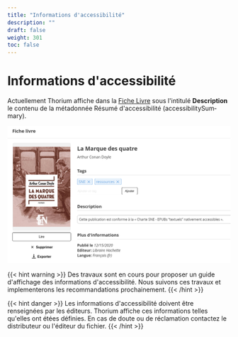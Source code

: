 ```yaml
---
title: "Informations d'accessibilité"
description: ""
draft: false
weight: 301
toc: false
---
```


# Informations d'accessibilité
Actuellement Thorium affiche dans la <a href="../400_shortcodes/404_glossary.html#bookInformation">Fiche Livre</a> sous l'intitulé **Description** le contenu de la métadonnée Résumé d'accessibilité (<span lang="en">accessibilitySummary</span>). 

<img src="/images/local-fr/thorium-bookinfo-a11ysummary.png" alt="Capture d'écran, le livre La marque des quatre indique : Cette publication est conforme à la « Charte SNE - EPUBs “textuels” nativement accessibles »."/>

{{< hint warning >}}
Des travaux sont en cours pour proposer un guide d'affichage des informations d'accessibilité. Nous suivons ces travaux et implementerons les recommandations prochainement.
{{< /hint >}}

{{< hint danger >}}
Les informations d'accessibilité doivent être renseignées par les éditeurs. Thorium affiche ces informations telles qu'elles ont étées définies. En cas de doute ou de réclamation contactez le distributeur ou l'éditeur du fichier.
{{< /hint >}}